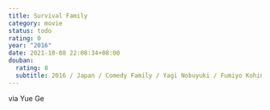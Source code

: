 ```yaml
---
title: Survival Family
category: movie
status: todo
rating: 0
year: "2016"
date: 2021-10-08 22:08:34+08:00
douban:
  rating: 8
  subtitle: 2016 / Japan / Comedy Family / Yagi Nobuyuki / Fumiyo Kohinata Eri Fukatsu
---
```


via Yue Ge
